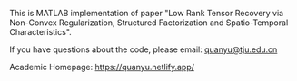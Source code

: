 This is MATLAB implementation of paper "Low Rank Tensor Recovery via Non-Convex Regularization, Structured Factorization and Spatio-Temporal Characteristics".

If you have questions about the code, please email: quanyu@tju.edu.cn

Academic Homepage: https://quanyu.netlify.app/
